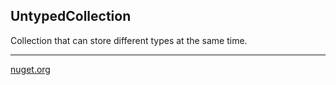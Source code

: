 ## UntypedCollection

Collection that can store different types at the same time.

---

<a href="https://www.nuget.org/packages/NikitaBokov.Util.Untyped/">nuget.org</a>
